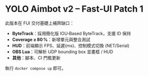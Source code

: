 
# YOLO Aimbot v2 – Fast‑UI Patch 1

此版本在 FUI 交付基礎上補齊缺口：

* **ByteTrack**：採用簡化版 IOU‑Based ByteTrack，支援 ID 保持
* **Coverage ≥ 80 %**：新增單元與整合測試
* **HUD**：前端顯示 FPS、延遲(ms)、控制模式切換 (NET/Serial)
* **OBS Lua**：可解析 UDP bounding box 並畫框 / HUD
* **其他**：腳本、CI 門檻更新

執行 `docker compose up` 即可。

